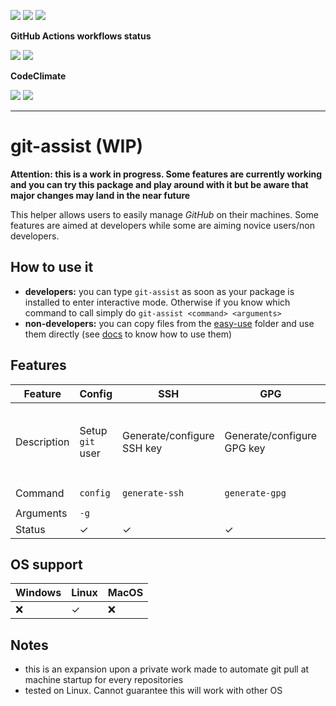 ![](https://img.shields.io/github/package-json/v/alexlemaire/git-assist)
![](https://img.shields.io/badge/code--style-standard-blue)
![](https://img.shields.io/github/license/alexlemaire/git-assist?color=blue)

**GitHub Actions workflows status**

![](https://img.shields.io/github/workflow/status/alexlemaire/git-assist/publish?label=publish&logo=npm)
![](https://img.shields.io/github/workflow/status/alexlemaire/git-assist/upload?label=upload&logo=Amazon%20AWS)

**CodeClimate**

[![](https://img.shields.io/codeclimate/maintainability/alexlemaire/git-assist?label=maintainability&logo=Code%20Climate)](https://codeclimate.com/github/alexlemaire/git-assist)
[![](https://img.shields.io/codeclimate/tech-debt/alexlemaire/git-assist?label=technical%20debt&logo=Code%20Climate)](https://codeclimate.com/github/alexlemaire/git-assist)
<!-- [![](https://img.shields.io/codeclimate/coverage/alexlemaire/git-assist?label=test%20coverage&logo=Code%20Climate)](https://codeclimate.com/github/alexlemaire/git-assist) -->

---

# git-assist (WIP)

**Attention: this is a work in progress. Some features are currently working and you can try this package and play around with it but be aware that major changes may land in the near future**

This helper allows users to easily manage _GitHub_ on their machines. Some features are aimed at developers while some are aiming novice users/non developers.

## How to use it

- **developers:** you can type `git-assist` as soon as your package is installed to enter interactive mode. Otherwise if you know which command to call simply do `git-assist <command> <arguments>`
- **non-developers:** you can copy files from the [easy-use](./easy-use) folder and use them directly (see [docs](./easy-use/README.md) to know how to use them)

## Features

| Feature     | Config           | SSH                        | GPG                        | Clone              | Push                                                           | Auto-pull                                                                                           | Help                        | Version                                         |
|-------------|------------------|----------------------------|----------------------------|--------------------|----------------------------------------------------------------|-----------------------------------------------------------------------------------------------------|-----------------------------|-------------------------------------------------|
| Description | Setup `git` user | Generate/configure SSH key | Generate/configure GPG key | Clone repositories | Easy push (git add/commit/push all in one via interactive CLI) | Automatically pull for repositories (on machine startup/schedule/etc). Offers configuration options | Get help about `git-assist` | Print current installed version of `git-assist` |
| Command     | `config`         | `generate-ssh`             | `generate-gpg`             | `clone`            | `push`                                                         | `auto-pull`                                                                                         | `--help`                    | `--version`                                     |
| Arguments   | `-g`             |                            |                            |                    |                                                                |                                                                                                     |                             |                                                 |
| Status      | ✓                | ✓                          | ✓                          | ✓                  | ⏲                                                              | ❌                                                                                                   | ✓                           | ✓                                               |

## OS support

| Windows | Linux | MacOS |
|---------|-------|-------|
| ❌       | ✓     | ❌     |

## Notes

- this is an expansion upon a private work made to automate git pull at machine startup for every repositories
- tested on Linux. Cannot guarantee this will work with other OS
